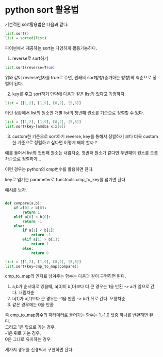 # python sort 활용법

기본적인 sort활용법은 다음과 같다.

```python
list.sort()
list = sorted(list)
```

파이썬에서 제공하는 sort는 다양하게 활용가능하다.

1. reverse로 sort하기
```python
list.sort(reverse=True)
```
위와 같이 reverse인자를 true로 주면, 원래의 sort방향(증가하는 방향)의 역순으로 정렬이 된다.  

2. key를 주고 sort하기
만약에 다음과 같은 list가 있다고 가정하자.  
```python
list = [[1,2], [1,9], [8,2], [5,5]]
```
이런 상황에서 list의 원소인 개별 list의 첫번째 원소를 기준으로 정렬할 수 있다.  
```python
list = [[1,2], [1,9], [8,2], [5,5]]
list.sort(key=lamdba x:x[0])
```
3. custom한 기준으로 sort하기
reverse, key를 통해서 정렬하기 보다 더욱 custom한 기준으로 정렬하고 싶다면 어떻게 해야 할까 ?  

예를 들어서 list의 첫번째 원소는 내림차순, 첫번째 원소가 같다면 두번째의 원소를 오름차순으로 정렬하기...  

이런 경우는 python의 cmp변수를 활용하면 된다.  

key로 넘기는 parameter로 functools.cmp_to_key를 넘기면 된다.

예시를 보자.  

```python

def compare(a,b):
    if a[0] > b[0]:
        return 1
    elif a[0] < b[0]:
        return -1
    else:
        if a[1] < b[1]:
            return -1
        elif a[1] > b[1]:
            return 1
        else:
            return 0

list = [[1,2], [1,9], [8,2], [5,5]]
list.sort(key=cmp_to_map(compare))
```

cmp_to_map의 인자로 넘겨주는 함수는 다음과 같이 구현하면 된다.  

1. a,b가 순서대로 있을때, a[0]이 b[0]보다 더 큰 경우는 1을 반환 -> a가 앞으로 간다. 내림차순
2. b[1]가 a[1]보다 큰 경우는 -1을 반환 -> b가 뒤로 간다. 오름차순   
3. 같은 경우에는 0을 반환

즉 cmp_to_map함수의 파라미터로 들어가는 함수는 1,-1,0 셋중 하나를 반환하면 된다.  
그리고 1은 앞으로 가는 경우,  
-1은 뒤로 가는 경우,  
0은 그대로 유지하는 경우  

세가지 경우를 신경써서 구현하면 된다.  


